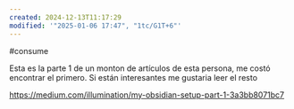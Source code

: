 ```yaml
---
created: 2024-12-13T11:17:29
modified: '"2025-01-06 17:47", "1tc/G1T+6"'
---
```

#consume 

Esta es la parte 1 de un monton de artículos de esta persona, me costó encontrar el primero. Si están interesantes me gustaria leer el resto

https://medium.com/illumination/my-obsidian-setup-part-1-3a3bb8071bc7


